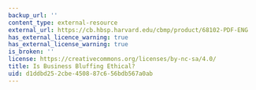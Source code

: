 ```yaml
---
backup_url: ''
content_type: external-resource
external_url: https://cb.hbsp.harvard.edu/cbmp/product/68102-PDF-ENG
has_external_licence_warning: true
has_external_license_warning: true
is_broken: ''
license: https://creativecommons.org/licenses/by-nc-sa/4.0/
title: Is Business Bluffing Ethical?
uid: d1ddbd25-2cbe-4508-87c6-56bdb567a0ab
---
```

